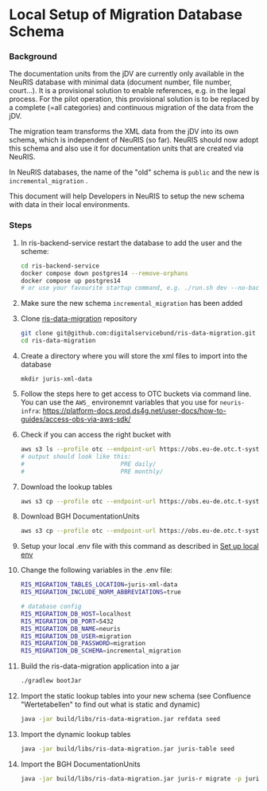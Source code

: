 # Local Setup of Migration Database Schema

### Background

The documentation units from the jDV are currently only available in the NeuRIS database with minimal data (document number, file number, court...). It is a provisional solution to enable references, e.g. in the legal process. For the pilot operation, this provisional solution is to be replaced by a complete (=all categories) and continuous migration of the data from the jDV.

The migration team transforms the XML data from the jDV into its own schema, which is independent of NeuRIS (so far). NeuRIS should now adopt this schema and also use it for documentation units that are created via NeuRIS.

In NeuRIS databases, the name of the "old" schema is `public` and the new is `incremental_migration` .

This document will help Developers in NeuRIS to setup the new schema with data in their local environments.

 ### Steps

1. In ris-backend-service restart the database to add the user and the scheme:
   ``` bash
   cd ris-backend-service
   docker compose down postgres14 --remove-orphans
   docker compose up postgres14
   # or use your favourite startup command, e.g. ./run.sh dev --no-backend
   ```

2. Make sure the new schema `incremental_migration` has been added

3. Clone [ris-data-migration](https://github.com/digitalservicebund/ris-data-migration) repository

   ```bash
   git clone git@github.com:digitalservicebund/ris-data-migration.git
   cd ris-data-migration
   ```

4. Create a directory where you will store the xml files to import into the database
   ```
   mkdir juris-xml-data 
   ```

5. Follow the steps here to get access to OTC buckets via command line. You can use the `AWS_` environemnt variables that you use for `neuris-infra`: https://platform-docs.prod.ds4g.net/user-docs/how-to-guides/access-obs-via-aws-sdk/ 

6. Check if you can access the right bucket with
   ```bash
   aws s3 ls --profile otc --endpoint-url https://obs.eu-de.otc.t-systems.com s3://neuris-migration-juris-data
   # output should look like this:
   #                           PRE daily/
   #                           PRE monthly/
   ```

7. Download the lookup tables

   ```bash
   aws s3 cp --profile otc --endpoint-url https://obs.eu-de.otc.t-systems.com --recursive s3://neuris-migration-juris-data/monthly/2023/09/Tabellen ./juris-xml-data/Tabellen
   ```

4. Download BGH DocumentationUnits

   ```bash
   aws s3 cp --profile otc --endpoint-url https://obs.eu-de.otc.t-systems.com --recursive s3://neuris-migration-juris-data/monthly/2023/09/BGH-juris/RSP/ ./juris-xml-data/BGH-juris/RSP/2022/
   ```

5. Setup your local .env file with this command as described in [Set up local env](https://github.com/digitalservicebund/ris-data-migration#set-up-local-env)

6. Change the following variables in the .env file:
   ```bash
   RIS_MIGRATION_TABLES_LOCATION=juris-xml-data
   RIS_MIGRATION_INCLUDE_NORM_ABBREVIATIONS=true
   
   # database config
   RIS_MIGRATION_DB_HOST=localhost
   RIS_MIGRATION_DB_PORT=5432
   RIS_MIGRATION_DB_NAME=neuris
   RIS_MIGRATION_DB_USER=migration
   RIS_MIGRATION_DB_PASSWORD=migration
   RIS_MIGRATION_DB_SCHEMA=incremental_migration
   ```

7. Build the ris-data-migration application into a jar

   ```bash
   ./gradlew bootJar
   ```

8. Import the static lookup tables into your new schema (see Confluence "Wertetabellen" to find out what is static and dynamic)
   ```bash
   java -jar build/libs/ris-data-migration.jar refdata seed 
   ```

9. Import the dynamic lookup tables

   ```bash
   java -jar build/libs/ris-data-migration.jar juris-table seed
   ```

10. Import the BGH DocumentationUnits

    ```bash
    java -jar build/libs/ris-data-migration.jar juris-r migrate -p juris-xml-data/
    ```

    